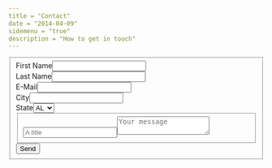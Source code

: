```yaml
---
title = "Contact"
date = "2014-04-09"
sidemenu = "true"
description = "How to get in touch"
---
```


<form class="pure-form pure-form-stacked"><fieldset><div class="pure-g"><div class="pure-u-1 pure-u-md-1-3"><label for="first-name">First Name</label><input id="first-name" class="pure-u-23-24" type="text"></div><div class="pure-u-1 pure-u-md-1-3"><label for="last-name">Last Name</label><input id="last-name" class="pure-u-23-24" type="text"></div><div class="pure-u-1 pure-u-md-1-3"><label for="email">E-Mail</label><input id="email" class="pure-u-23-24" type="email" required></div><div class="pure-u-1 pure-u-md-1-3"><label for="city">City</label><input id="city" class="pure-u-23-24" type="text"></div><div class="pure-u-1 pure-u-md-1-3"><label for="state">State</label><select id="state" class="pure-input-1-2"><option>AL</option><option>CA</option><option>IL</option></select></div></div><fieldset class="pure-group"><input type="text" class="pure-input-1-2" placeholder="A title"><textarea class="pure-input-1-2" placeholder="Your message"></textarea></fieldset><button type="submit" class="pure-button pure-button-primary">Send</button></fieldset></form>
